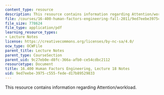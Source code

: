 ```yaml
---
content_type: resource
description: This resource contains information regarding Attention/workload.
file: /courses/16-400-human-factors-engineering-fall-2011/9ed7eebe3975c555feded17b89529833_MIT16_400F11_lec18.pdf
file_size: 778624
file_type: application/pdf
learning_resource_types:
- Lecture Notes
license: https://creativecommons.org/licenses/by-nc-sa/4.0/
ocw_type: OCWFile
parent_title: Lecture Notes
parent_type: CourseSection
parent_uid: 9c27eb0e-d8fc-366a-afb0-ce54cdbc2112
resourcetype: Document
title: 16.400 Human Factors Engineering, Lecture 18 Notes
uid: 9ed7eebe-3975-c555-fede-d17b89529833
---
```

This resource contains information regarding Attention/workload.